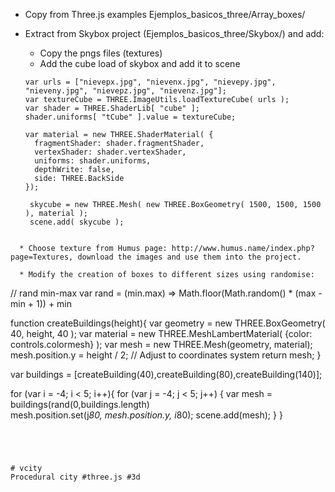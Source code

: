 

* Copy from Three.js examples Ejemplos_basicos_three/Array_boxes/

* Extract from Skybox project (Ejemplos_basicos_three/Skybox/) and add:

  * Copy the pngs files (textures)
  * Add the cube load of skybox and add it to scene

  ```
  var urls = ["nievepx.jpg", "nievenx.jpg", "nievepy.jpg", "nieveny.jpg", "nievepz.jpg", "nievenz.jpg"];
  var textureCube = THREE.ImageUtils.loadTextureCube( urls );
  var shader = THREE.ShaderLib[ "cube" ];
  shader.uniforms[ "tCube" ].value = textureCube;

  var material = new THREE.ShaderMaterial( {
    fragmentShader: shader.fragmentShader,
    vertexShader: shader.vertexShader,
    uniforms: shader.uniforms,
    depthWrite: false,
    side: THREE.BackSide
  });

   skycube = new THREE.Mesh( new THREE.BoxGeometry( 1500, 1500, 1500 ), material );
   scene.add( skycube );
```

  * Choose texture from Humus page: http://www.humus.name/index.php?page=Textures, download the images and use them into the project.

  * Modify the creation of boxes to different sizes using randomise:

  ```
  // rand min-max
  var rand = (min.max) => Math.floor(Math.random() * (max - min + 1)) + min

  function createBuildings(height){
      var geometry = new THREE.BoxGeometry( 40, height, 40 );
      var material = new THREE.MeshLambertMaterial( {color: controls.colormesh} );
	  var mesh = new THREE.Mesh(geometry, material);
      mesh.position.y = height / 2; // Adjust to coordinates system
      return mesh;
  }

  var buildings = [createBuilding(40),createBuilding(80),createBuilding(140)];

  for (var i = -4; i < 5; i++){
    for (var j = -4; j < 5; j++) {
        var mesh = buildings(rand(0,buildings.length)        
        mesh.position.set(j*80, mesh.position.y, i*80);
        scene.add(mesh);
    }
  }
  ```




# vcity
Procedural city #three.js #3d 
